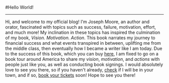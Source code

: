 #Hello World!
_____

Hi, and welcome to my official blog! I'm Joseph Moore, an author and orator, fascinated with topics such as success, failure, motivation, effort, and much more! My inclination in these topics has inspired the culmination of my book, *Vision. Motivation. Action*. This book narrates my journey to financial success and what events transpired in between, uplifting me from the middle class, then eventually how I became a writer like I am today. Due to the success of this book, which you can buy [here](/buy-book), I am fixed to go on a book tour around America to share my *vision*, *motivation*, and *actions* with people just like you, as well as conducting book signings. I would absolutely love to see you there, so if you haven't already, [check](/event-schedule) if I will be in your town, and if so, [book your tickets](/booking) soon! Hope to see you there!